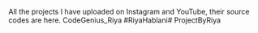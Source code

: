 All the projects I have uploaded on Instagram and YouTube, their source codes are here. CodeGenius_Riya #RiyaHablani# ProjectByRiya
